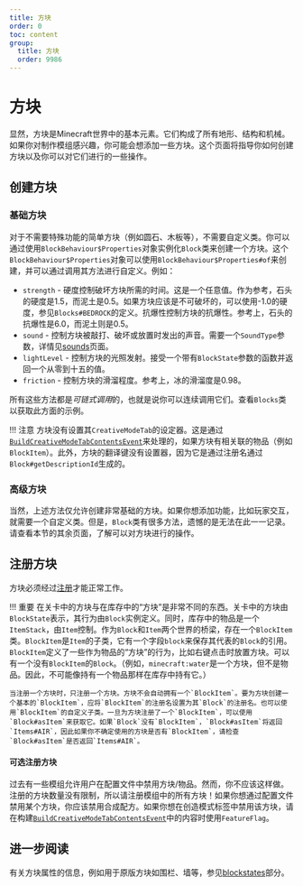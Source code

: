 ```yaml
---
title: 方块
order: 0
toc: content
group:
  title: 方块
  order: 9986
---
```

方块
======

显然，方块是Minecraft世界中的基本元素。它们构成了所有地形、结构和机械。如果你对制作模组感兴趣，你可能会想添加一些方块。这个页面将指导你如何创建方块以及你可以对它们进行的一些操作。

创建方块
----------------

### 基础方块

对于不需要特殊功能的简单方块（例如圆石、木板等），不需要自定义类。你可以通过使用`BlockBehaviour$Properties`对象实例化`Block`类来创建一个方块。这个`BlockBehaviour$Properties`对象可以使用`BlockBehaviour$Properties#of`来创建，并可以通过调用其方法进行自定义。例如：

- `strength` - 硬度控制破坏方块所需的时间。这是一个任意值。作为参考，石头的硬度是1.5，而泥土是0.5。如果方块应该是不可破坏的，可以使用-1.0的硬度，参见`Blocks#BEDROCK`的定义。抗爆性控制方块的抗爆性。参考上，石头的抗爆性是6.0，而泥土则是0.5。
- `sound` - 控制方块被敲打、破坏或放置时发出的声音。需要一个`SoundType`参数，详情见[sounds]页面。
- `lightLevel` - 控制方块的光照发射。接受一个带有`BlockState`参数的函数并返回一个从零到十五的值。
- `friction` - 控制方块的滑溜程度。参考上，冰的滑溜度是0.98。

所有这些方法都是*可链式调用*的，也就是说你可以连续调用它们。查看`Blocks`类以获取此方面的示例。

!!! 注意
    方块没有设置其`CreativeModeTab`的设定器。这是通过[`BuildCreativeModeTabContentsEvent`][creativetabs]来处理的，如果方块有相关联的物品（例如`BlockItem`）。此外，方块的翻译键没有设置器，因为它是通过注册名通过`Block#getDescriptionId`生成的。

### 高级方块

当然，上述方法仅允许创建非常基础的方块。如果你想添加功能，比如玩家交互，就需要一个自定义类。但是，`Block`类有很多方法，遗憾的是无法在此一一记录。请查看本节的其余页面，了解可以对方块进行的操作。

注册方块
-------------------

方块必须经过[注册][registering]才能正常工作。

!!! 重要
    在关卡中的方块与在库存中的“方块”是非常不同的东西。关卡中的方块由`BlockState`表示，其行为由`Block`实例定义。同时，库存中的物品是一个`ItemStack`，由`Item`控制。作为`Block`和`Item`两个世界的桥梁，存在一个`BlockItem`类。`BlockItem`是`Item`的子类，它有一个字段`block`来保存其代表的`Block`的引用。`BlockItem`定义了一些作为物品的“方块”的行为，比如右键点击时放置方块。可以有一个没有`BlockItem`的`Block`。（例如，`minecraft:water`是一个方块，但不是物品。因此，不可能像持有一个物品那样在库存中持有它。）

    当注册一个方块时，只注册一个方块。方块不会自动拥有一个`BlockItem`。要为方块创建一个基本的`BlockItem`，应将`BlockItem`的注册名设置为其`Block`的注册名。也可以使用`BlockItem`的自定义子类。一旦为方块注册了一个`BlockItem`，可以使用`Block#asItem`来获取它。如果`Block`没有`BlockItem`，`Block#asItem`将返回`Items#AIR`，因此如果你不确定使用的方块是否有`BlockItem`，请检查`Block#asItem`是否返回`Items#AIR`。

#### 可选注册方块

过去有一些模组允许用户在配置文件中禁用方块/物品。然而，你不应该这样做。注册的方块数量没有限制，所以请注册模组中的所有方块！如果你想通过配置文件禁用某个方块，你应该禁用合成配方。如果你想在创造模式标签中禁用该方块，请在构建[`BuildCreativeModeTabContentsEvent`][creativetabs]中的内容时使用`FeatureFlag`。

进一步阅读
---------------

有关方块属性的信息，例如用于原版方块如围栏、墙等，参见[blockstates]部分。

[sounds]: ../gameeffects/sounds.md
[creativetabs]: ../items/index.md#creative-tabs
[registering]: ../concepts/registries.md#methods-for-registering
[blockstates]: states.md